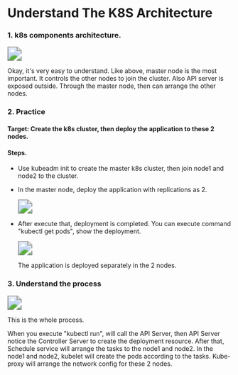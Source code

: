 # Understand The K8S Architecture


### 1. k8s components architecture.

<img src="https://cdn.jsdelivr.net/gh/yeliansong/github-blog-PIC/blog-images00831rSTgy1gd2v5xofmoj31iv0u0n7a.jpg" style="zoom:200%;" />

Okay,  it's very easy to understand. Like above, master node is the most important. It controls the other nodes to join the cluster. Also API server is exposed outside. Through the master node, then can arrange the other nodes.

### 2. Practice

#### Target: Create the k8s cluster, then deploy the application to these 2 nodes.

#### Steps.

- Use kubeadm init to create the master k8s cluster, then join node1 and node2 to the cluster.

- In the master node, deploy the application with replications as 2.

  <img src="https://cdn.jsdelivr.net/gh/yeliansong/github-blog-PIC/blog-images00831rSTgy1gd2wbfwqq3j31fe0460u9.jpg" style="zoom:200%;" />

- After execute that, deployment is completed. You can execute command "kubectl get pods", show the deployment.

  <img src="https://cdn.jsdelivr.net/gh/yeliansong/github-blog-PIC/blog-images00831rSTgy1gd2wc6ysd1j321c044q4u.jpg" style="zoom:200%;" />

  The application is deployed separately in the 2 nodes.  

### 3. Understand the process

<img src="https://cdn.jsdelivr.net/gh/yeliansong/github-blog-PIC/blog-images00831rSTgy1gd2vq6vm42j313s0u01co.jpg" style="zoom:200%;" />

This is the whole process. 

When you execute "kubectl run", will call the API Server, then API Server notice the Controller Server to create the deployment resource. After that, Schedule service will arrange the tasks to the node1 and node2. In the node1 and node2, kubelet will create the pods according to the tasks. Kube-proxy will arrange the network config for these 2 nodes. 




